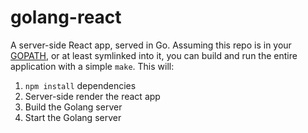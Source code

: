 # golang-react

A server-side React app, served in Go. Assuming this repo is in your [GOPATH](https://github.com/golang/go/wiki/GOPATH), or at least symlinked into it, you can build and run the entire application with a simple `make`. This will:

1. `npm install` dependencies
2. Server-side render the react app
3. Build the Golang server
4. Start the Golang server